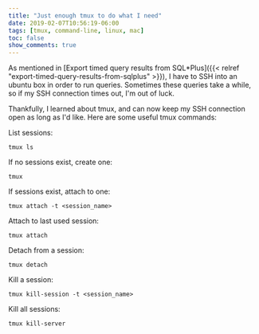 ```yaml
---
title: "Just enough tmux to do what I need"
date: 2019-02-07T10:56:19-06:00
tags: [tmux, command-line, linux, mac]
toc: false
show_comments: true
---
```


As mentioned in [Export timed query results from SQL*Plus]({{< relref "export-timed-query-results-from-sqlplus" >}}), I have to SSH into an ubuntu box in order to run queries. Sometimes these queries take a while, so if my SSH connection times out, I'm out of luck. 

Thankfully, I learned about tmux, and can now keep my SSH connection open as long as I'd like. Here are some useful tmux commands: 

List sessions:

```
tmux ls
```

If no sessions exist, create one:

```
tmux
```

If sessions exist, attach to one:

```
tmux attach -t <session_name>
```

Attach to last used session:

```
tmux attach
```

Detach from a session:

```
tmux detach
```

Kill a session:

```
tmux kill-session -t <session_name>
```

Kill all sessions:

```
tmux kill-server
```
